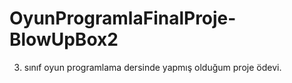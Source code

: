 # OyunProgramlaFinalProje-BlowUpBox2
 3. sınıf oyun programlama dersinde yapmış olduğum proje ödevi.
